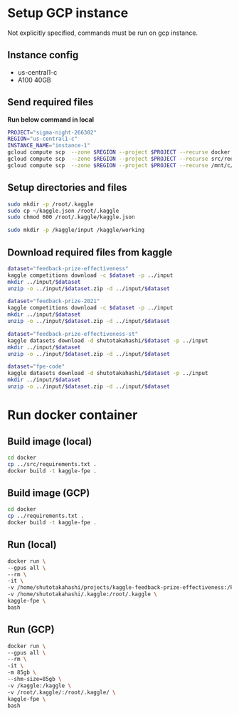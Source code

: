 # Setup GCP instance

Not explicitly specified, commands must be run on gcp instance.

## Instance config

- us-central1-c
- A100 40GB

## Send required files

**Run below command in local**

```sh
PROJECT="sigma-night-266302"
REGION="us-central1-c"
INSTANCE_NAME="instance-1"
gcloud compute scp  --zone $REGION --project $PROJECT --recurse docker $INSTANCE_NAME:~
gcloud compute scp  --zone $REGION --project $PROJECT --recurse src/requirements.txt $INSTANCE_NAME:~
gcloud compute scp  --zone $REGION --project $PROJECT --recurse /mnt/c/Users/m59rt/.kaggle/kaggle.json $INSTANCE_NAME:~
```

## Setup directories and files

```sh
sudo mkdir -p /root/.kaggle
sudo cp ~/kaggle.json /root/.kaggle
sudo chmod 600 /root/.kaggle/kaggle.json

sudo mkdir -p /kaggle/input /kaggle/working
```

## Download required files from kaggle

```sh
dataset="feedback-prize-effectiveness"
kaggle competitions download -c $dataset -p ../input
mkdir ../input/$dataset
unzip -o ../input/$dataset.zip -d ../input/$dataset

dataset="feedback-prize-2021"
kaggle competitions download -c $dataset -p ../input
mkdir ../input/$dataset
unzip -o ../input/$dataset.zip -d ../input/$dataset

dataset="feedback-prize-effectiveness-st"
kaggle datasets download -d shutotakahashi/$dataset -p ../input
mkdir ../input/$dataset
unzip -o ../input/$dataset.zip -d ../input/$dataset

dataset="fpe-code"
kaggle datasets download -d shutotakahashi/$dataset -p ../input
mkdir ../input/$dataset
unzip -o ../input/$dataset.zip -d ../input/$dataset
```

# Run docker container

## Build image (local)

```sh
cd docker
cp ../src/requirements.txt .
docker build -t kaggle-fpe .
```

## Build image (GCP)

```sh
cd docker
cp ../requirements.txt .
docker build -t kaggle-fpe .
```

## Run (local)

```sh
docker run \
--gpus all \
--rm \
-it \
-v /home/shutotakahashi/projects/kaggle-feedback-prize-effectiveness:/kaggle/working \
-v /home/shutotakahashi/.kaggle:/root/.kaggle \
kaggle-fpe \
bash
```

## Run (GCP)

```sh
docker run \
--gpus all \
--rm \
-it \
-m 85gb \
--shm-size=85gb \
-v /kaggle:/kaggle \
-v /root/.kaggle/:/root/.kaggle/ \
kaggle-fpe \
bash
```